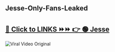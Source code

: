 
 ## Jesse-Only-Fans-Leaked

# <h2><a href="https://clipsfans.com/Jesse&ref=git">🔗 Click to LINKS ⏩⏩ 👉 🟢 Jesse </a></h2>

<a href="https://clipsfans.com/Jesse&ref=git" rel="nofollow" data-target="animated-image.originalLink"><img src="https://i.ibb.co.com/xMMVF88/686577567.gif" alt="Viral Video Original" style="max-width: 100%; display: inline-block;" data-target="animated-image.originalImage"></a>
